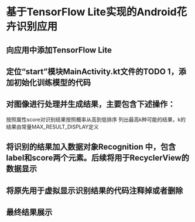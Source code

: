# 基于TensorFlow Lite实现的Android花卉识别应用
## 向应用中添加TensorFlow Lite

## 定位“start”模块MainActivity.kt文件的TODO 1，添加初始化训练模型的代码

## 对图像进行处理并生成结果，主要包含下述操作：
按照属性score对识别结果按照概率从高到低排序
列出最高k种可能的结果，k的结果由常量MAX_RESULT_DISPLAY定义



## 将识别的结果加入数据对象Recognition 中，包含label和score两个元素。后续将用于RecyclerView的数据显示

## 将原先用于虚拟显示识别结果的代码注释掉或者删除


## 最终结果展示

